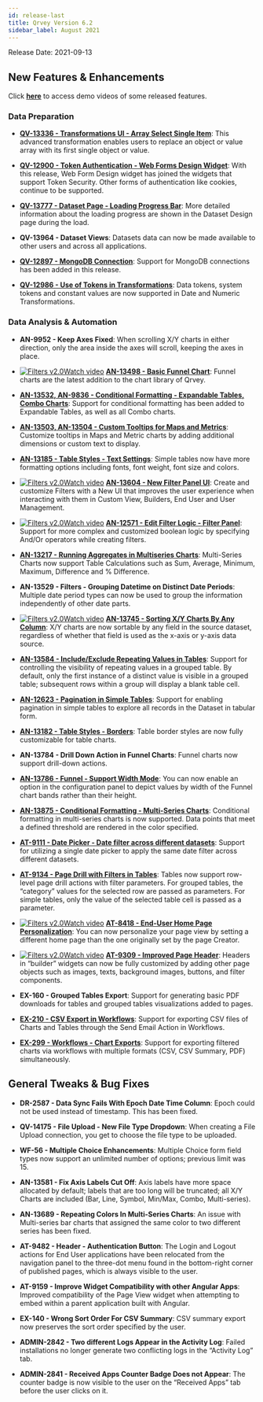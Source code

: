 ```yaml
---
id: release-last
title: Qrvey Version 6.2
sidebar_label: August 2021
---
```

<div style={{textAlign: "justify"}}>
Release Date: 2021-09-13


## New Features & Enhancements

Click <a href="/docs/video-training/release/version-6.2" target="_blank"> <strong>here</strong></a> to access demo videos of some released features.

### Data Preparation

* <a href="/docs/ui-docs/datasets/transformations#array-select-single-item" target="_blank"> <strong>QV-13336 - Transformations UI - Array Select Single Item</strong></a>: This advanced transformation enables users to replace an object or value array with its first single object or value.

* <a href="/docs/embedding/widgets/embedding-widgets-security-token" target="_blank"> <strong>QV-12900 - Token Authentication - Web Forms Design Widget</strong></a>: With this release, Web Form Design widget has joined the widgets that support Token Security. Other forms of authentication like cookies, continue to be supported.

* <a href="/docs/ui-docs/datasets/datasets#loading-data" target="_blank"> <strong>QV-13777 - Dataset Page - Loading Progress Bar</strong></a>: More detailed information about the loading progress are shown in the Dataset Design page during the load.

* <strong>QV-13964 - Dataset Views</strong>: Datasets data can now be made available to other users and across all applications.

* <a href="/docs/ui-docs/datasets/databases" target="_blank"> <strong>QV-12897 - MongoDB Connection</strong></a>: Support for MongoDB connections has been added in this release.

* <a href="/docs/ui-docs/datasets/transformations#numeric-transformations" target="_blank"> <strong>QV-12986 - Use of Tokens in Transformations</strong></a>: Data tokens, system tokens and constant values are now supported in Date and Numeric Transformations.


### Data Analysis & Automation

* <strong>AN-9952 - Keep Axes Fixed</strong>: When scrolling X/Y charts in either direction, only the area inside the axes will scroll, keeping the axes in place.

* <a href="/docs/video-training/release/version-6.2#funnel-charts" target="_blank" class="tooltip"><img alt="Filters v2.0" src="https://s3.amazonaws.com/cdn.qrvey.com/documentation_assets/release-notes/video_icon.png#thumbnail-20" class="video-icon-png" /><span class="tooltiptext">Watch video</span></a> <a href="" target_blank></a> <a href="/docs/ui-docs/dataviews/chart-types#funnel-chart" target="_blank"> <strong>AN-13498 - Basic Funnel Chart</strong></a>: Funnel charts are the latest addition to the chart library of Qrvey. 

* <a href="/docs/ui-docs/dataviews/chart-builder#conditional-formatting" target="_blank"><strong>AN-13532, AN-9836 - Conditional Formatting - Expandable Tables, Combo Charts</strong></a>: Support for conditional formatting has been added to Expandable Tables, as well as all Combo charts.

* <a href="/docs/ui-docs/dataviews/chart-builder#tooltips" target="_blank"><strong>AN-13503, AN-13504 - Custom Tooltips for Maps and Metrics</strong></a>: Customize tooltips in Maps and Metric charts by adding additional dimensions or custom text to display.

* <a href="/docs/ui-docs/dataviews/chart-types#text-settings" target="_blank"><strong>AN-13185 - Table Styles - Text Settings</strong></a>: Simple tables now have more formatting options including fonts, font weight, font size and colors.

* <a href="/docs/video-training/release/version-6.2#new-filter-panel-ui" target="_blank" class="tooltip"><img alt="Filters v2.0" src="https://s3.amazonaws.com/cdn.qrvey.com/documentation_assets/release-notes/video_icon.png#thumbnail-20" class="video-icon-png" /><span class="tooltiptext">Watch video</span></a> <a href="" target_blank></a><a href="/docs/ui-docs/filtering-data/introduction-to-filters" target="_blank"><strong>AN-13604 - New Filter Panel UI</strong></a>: Create and customize Filters with a New UI that improves the user experience when interacting with them in Custom View, Builders, End User and User Management.

* <a href="/docs/video-training/release/version-6.2#new-filter-panel-ui" target="_blank" class="tooltip"><img alt="Filters v2.0" src="https://s3.amazonaws.com/cdn.qrvey.com/documentation_assets/release-notes/video_icon.png#thumbnail-20" class="video-icon-png" /><span class="tooltiptext">Watch video</span></a> <a href="" target_blank></a><a href="/docs/ui-docs/filtering-data/introduction-to-filters#filter-logic" target="_blank"><strong>AN-12571 - Edit Filter Logic - Filter Panel</strong></a>: Support for more complex and customized boolean logic by specifying And/Or operators while creating filters.

* <a href="/docs/ui-docs/dataviews/table-calculations" target="_blank"><strong>AN-13217 - Running Aggregates in Multiseries Charts</strong></a>: Multi-Series Charts now support Table Calculations such as Sum, Average, Minimum, Maximum, Difference and % Difference.

* <strong>AN-13529 - Filters - Grouping Datetime on Distinct Date Periods</strong>: Multiple date period types can now be used to group the information independently of other date parts.

* <a href="/docs/video-training/release/version-6.2#sorting-xy-charts-by-any-column" target="_blank" class="tooltip"><img alt="Filters v2.0" src="https://s3.amazonaws.com/cdn.qrvey.com/documentation_assets/release-notes/video_icon.png#thumbnail-20" class="video-icon-png" /><span class="tooltiptext">Watch video</span></a> <a href="" target_blank></a> <a href="/docs/ui-docs/dataviews/chart-builder#sorting-the-data" target="_blank"><strong>AN-13745 - Sorting X/Y Charts By Any Column</strong></a>: X/Y charts are now sortable by any field in the source dataset, regardless of whether that field is used as the x-axis or y-axis data source.

* <a href="/docs/ui-docs/dataviews/chart-types#properties-6" target="_blank"><strong>AN-13584 - Include/Exclude Repeating Values in Tables</strong></a>: Support for controlling the visibility of repeating values in a grouped table. By default, only the first instance of a distinct value is visible in a grouped table; subsequent rows within a group will display a blank table cell. 

* <a href="/docs/ui-docs/dataviews/chart-types#properties-6" target="_blank"><strong>AN-12623 - Pagination in Simple Tables</strong></a>: Support for enabling pagination in simple tables to explore all records in the Dataset in tabular form.

* <a href="/docs/ui-docs/dataviews/chart-types#properties-6" target="_blank"><strong>AN-13182 - Table Styles - Borders</strong></a>: Table border styles are now fully customizable for table charts.

* <strong>AN-13784 - Drill Down Action in Funnel Charts</strong>: Funnel charts now support drill-down actions.

* <a href="/docs/ui-docs/dataviews/chart-types#properties-3" target="_blank"><strong>AN-13786 - Funnel - Support Width Mode</strong></a>: You can now enable an option in the configuration panel to depict values by width of the Funnel chart bands rather than their height.

* <a href="/docs/ui-docs/dataviews/chart-builder#conditional-formatting" target="_blank"><strong>AN-13875 - Conditional Formatting - Multi-Series Charts</strong></a>: Conditional formatting in multi-series charts is now supported. Data points that meet a defined threshold are rendered in the color specified.

* <a href="/docs/ui-docs/filtering-data/working-with-filters#date-picker" target="_blank"><strong>AT-9111 - Date Picker - Date filter across different datasets</strong></a>: Support for utilizing a single date picker to apply the same date filter across different datasets. 
 
* <a href="/docs/ui-docs/builders/pages_actions#page-drill" target="_blank"><strong>AT-9134 - Page Drill with Filters in Tables</strong></a>: Tables now support row-level page drill actions with filter parameters. For grouped tables, the “category” values for the selected row are passed as parameters. For simple tables, only the value of the selected table cell is passed as a parameter.

* <a href="/docs/video-training/release/version-6.2#end-user-homepage-personalization" target="_blank" class="tooltip"><img alt="Filters v2.0" src="https://s3.amazonaws.com/cdn.qrvey.com/documentation_assets/release-notes/video_icon.png#thumbnail-20" class="video-icon-png" /><span class="tooltiptext">Watch video</span></a> <a href="" target_blank></a> <a href="/docs/ui-docs/eup-dashboards" target="_blank"><strong>AT-8418 - End-User Home Page Personalization</strong></a>: You can now personalize your page view by setting a different home page than the one originally set by the page Creator.

* <a href="/docs/video-training/release/version-6.2#builders---header-creator" target="_blank" class="tooltip"><img alt="Filters v2.0" src="https://s3.amazonaws.com/cdn.qrvey.com/documentation_assets/release-notes/video_icon.png#thumbnail-20" class="video-icon-png" /><span class="tooltiptext">Watch video</span></a> <a href="/docs/ui-docs/builders/pages#page-header" target="_blank"><strong>AT-9309 - Improved Page Header</strong></a>: Headers in “builder” widgets can now be fully customized by adding other page objects such as images, texts, background images, buttons, and filter components.

* <strong>EX-160 - Grouped Tables Export</strong>: Support for generating basic PDF downloads for tables and grouped tables visualizations added to pages.

* <a href="/docs/ui-docs/automation/send-actions#send-an-email" target="_blank"><strong>EX-210 - CSV Export in Workflows</strong></a>: Support for exporting CSV files of Charts and Tables through the Send Email Action in Workflows.

* <a href="docs/ui-docs/automation/send-actions#send-an-email" target="_blank"><strong>EX-299 - Workflows - Chart Exports</strong></a>: Support for exporting filtered charts via workflows with multiple formats (CSV, CSV Summary, PDF) simultaneously.


## General Tweaks & Bug Fixes

* <strong>DR-2587 - Data Sync Fails With Epoch Date Time Column</strong>: Epoch could not be used instead of timestamp. This has been fixed.

* <strong>QV-14175 - File Upload - New File Type Dropdown</strong>: When creating a File Upload connection, you get to choose the file type to be uploaded.

* <strong>WF-56 - Multiple Choice Enhancements</strong>: Multiple Choice form field types now support an unlimited number of options; previous limit was 15.

* <strong>AN-13581 - Fix Axis Labels Cut Off</strong>: Axis labels have more space allocated by default; labels that are too long will be truncated; all X/Y Charts are included (Bar, Line, Symbol, Min/Max, Combo, Multi-series).

* <strong>AN-13689 - Repeating Colors In Multi-Series Charts</strong>: An issue with Multi-series bar charts that assigned the same color to two different series has been fixed.

* <strong>AT-9482 - Header - Authentication Button</strong>: The Login and Logout actions for End User applications have been relocated from the navigation panel to the three-dot menu found in the bottom-right corner of published pages, which is always visible to the user.

* <strong>AT-9159 - Improve Widget Compatibility with other Angular Apps</strong>: Improved compatibility of the Page View widget when attempting to embed within a parent application built with Angular.

* <strong>EX-140 - Wrong Sort Order For CSV Summary</strong>: CSV summary export now preserves the sort order specified by the user.

* <strong>ADMIN-2842 - Two different Logs Appear in the Activity Log</strong>: Failed installations no longer generate two conflicting logs in the “Activity Log” tab.

* <strong>ADMIN-2841 - Received Apps Counter Badge Does not Appear</strong>: The counter badge is now visible to the user on the “Received Apps” tab before the user clicks on it.

